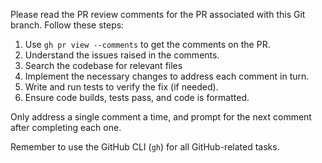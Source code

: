 Please read the PR review comments for the PR associated with this Git branch.
Follow these steps:

1. Use `gh pr view --comments` to get the comments on the PR.
2. Understand the issues raised in the comments.
3. Search the codebase for relevant files
4. Implement the necessary changes to address each comment in turn.
5. Write and run tests to verify the fix (if needed).
6. Ensure code builds, tests pass, and code is formatted.

Only address a single comment a time, and prompt for the next comment after completing each one.

Remember to use the GitHub CLI (`gh`) for all GitHub-related tasks.
